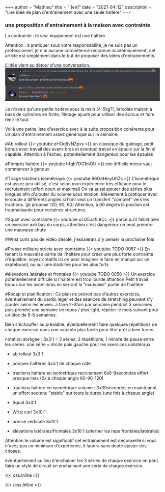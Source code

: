 +++
author = "Mathieu"
title = " [en]"
date = "2021-04-12"
description = "une idée de plan d'entrainement avec une seule haltère"
+++

### une proposition d'entrainement à la maison avec contrainte
La contrainte : le seul équipement est une haltère

Attention : à pratiquer sous votre responsabilité, je ne suis pas un professionnel, je n'ai aucune compétence reconnue académiquement, cet article est simplement dans le but de proposer des idées d'entrainements.

L'idée vient au détour d'une conversation.
![conv-init](/img/misc/conv-one-db.png) 

Je n'avais qu'une petite haltère sous la main (4-5kg?), bricolée maison à base de cylindres en fonte, filetage ajouté pour utiliser des écrous et faire tenir le tout.

Voilà une petite liste d'exercice avec à la suite proposition cohérente pour un plan d'entrainement assez générique sur la semaine.



#Ab rollout
{{< youtube eHOq5vNZpxs >}}
un classique du gainage, petit bonus avec travail des avant-bras et éventuel travail en épaule sur la fin si capable.
Attention à l'échec, potentiellement dangereux pour les épaules

#Pompes haltère
{{< youtube h1qh7OG1mOU >}}
exo difficile mieux vaut commencer à genoux

#Tirage tractions isométrique
{{< youtube 96OeHmyUhZs >}}
L'isométrique est assez peu utilisé, c'est selon mon expérience très efficace pour le recrutement (effort court et maximal)
On va aussi ajouter des séries plus longues afin d'ajouter du volume sous tension.
Idéalement à pratiquer avec le coude à différents angles si l'ont veut un transfert "complet" vers les tractions. (je propose 120, 90, 60)
Attention, à 60 degrés la position est traumatisante pour certaines structures.

#Squat avec contrainte
{{< youtube ucQ5oafL8Cc >}}
parce qu'il fallait bien un exercice axé bas du corps, attention c'est dangereux on peut prendre une mauvaise chute

#Wrist curls 
pas de vidéo désolé, j'essaierais d'y penser la prochaine fois

#Presse militaire stricte avec contrainte
{{< youtube TODO 0057 >}}
En tenant la mauvaise partie de l'haltère pour créer une plus forte contrainte d'équilibre.
soyez créatifs ici on peut imaginer le faire en manual sur un skateboard, ou sur une slackline pour les plus forts

#élévations latérales et frontales
{{< youtube TODO 0058 >}}
Un exercice potentiellement difficile si l'haltère est trop lourde attantion
Petit travail bonus sur les avant-bras en serrant la "mauvaise" partie de l'haltère

#Récap et planification : 
Ce plan ne prévoit pas d'autres exercices, éventuellement du cardio léger et des séances de stretching peuvent s'y ajouter selon les envies.
à faire 2-3fois par semaine pendant 3 semaines puis prendre une semaine de repos / plus light, répéter le mois suivant pour un bloc de 6-8 semaines.

Bien s'échauffer au préalable, éventuellement faire quelques répétitions de chaque exercice dans une variante plus facile pour être prêt à bien forcer.


notation abrégée : 3x3:1 = 3 séries, 3 répétitions, 1 minute de pause entre les séries. une série = droite puis gauche pour les exercices unilatéraux.

- ab rollout 3x3:1

- pompes haltères 3x5:1 de chaque côté

- tractions haltère en isométrique recrutement 6x6-9secondes effort presque max (2x à chaque angle 60-90-120)

- tractions haltère en isométrique volume : 3x30secondes en mainteannt un effort soutenu "stable" sur toute la durée (une fois à chaque angle)

- Squat 3x3:1 

- Wrist curl 3x10:1

- presse verticale 3x12:1

- élévations latérales/frontales 3x10:1 (alterner les reps frontales/latérales)


Attention le volume est significatif cet entrainement est déconseillé si vous n'avez pas un minimum d'expérience, il faudra sans doute ajuster des choses.


éventuellement au lieu d'enchainer les 3 séries de chaque exercice on peut faire un style de circuit en enchainant une série de chaque exercice.


{{< css.inline >}}
<style>
.canon { background: white; width: 100%; height: auto;}
</style>
{{< /css.inline >}}

